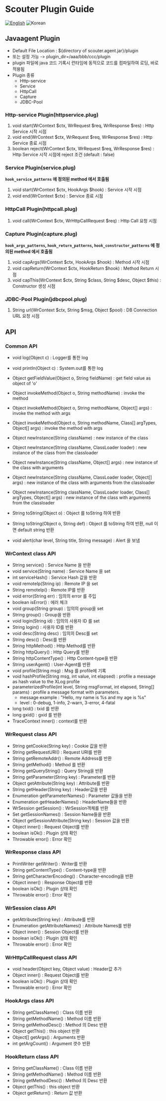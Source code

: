 # Scouter Plugin Guide
[![English](https://img.shields.io/badge/language-English-orange.svg)](JavaAgent-Plugin-Scripting.md) ![Korean](https://img.shields.io/badge/language-Korean-blue.svg)

## Javaagent Plugin
 - Default File Location : ${directory of scouter.agent.jar}/plugin 
 - 또는 설정 가능 -> plugin_dir=/aaa/bbb/ccc/plugin
 - plugin 파일에 java 코드 기록시 런타임에 동적으로 코드를 컴파일하여 로딩, 바로 적용됨
 - Plugin 종류
   - Http-service
   - Service
   - HttpCall
   - Capture
   - JDBC-Pool
 
### Http-service Plugin(httpservice.plug)

1. void start(WrContext $ctx, WrRequest $req, WrResponse $res) : Http Service 시작 시점
2. void end(WrContext $ctx, WrRequest $req, WrResponse $res) : Http Service 종료 시점
3. boolean reject(WrContext $ctx, WrRequest $req, WrResponse $res) : Http Service 시작 시점에 reject 조건 (default : false)
 
### Service Plugin(service.plug)
  **```hook_service_patterns``` 에 정의된 method 에서 호출됨**
 
1. void start(WrContext $ctx, HookArgs $hook) : Service 시작 시점
2. void end(WrContext $ctx) : Service 종료 시점
 
### HttpCall Plugin(httpcall.plug)

1. void call(WrContext $ctx, WrHttpCallRequest $req) : Http Call 요청 시점
 
### Capture Plugin(capture.plug)
 **```hook_args_patterns```, ```hook_return_patterns```, ```hook_constructor_patterns``` 에 정의된 method 에서 호출됨**
 
1. void capArgs(WrContext $ctx, HookArgs $hook) : Method 시작 시점
2. void capReturn(WrContext $ctx, HookReturn $hook) : Method Return 시점
3. void capThis(WrContext $ctx, String $class, String $desc, Object $this) : Constructor 생성 시점
 
### JDBC-Pool Plugin(jdbcpool.plug)

1. String url(WrContext $ctx, String $msg, Object $pool)
 : DB Connection URL 요청 시점
 
 
## API

### Common API
 - void log(Object c) : Logger를 통한 log
 - void println(Object c) : System.out를 통한 log
 - Object getFieldValue(Object o, String fieldName) : get field value as object of 'o'
 - Object invokeMethod(Object o, String methodName) : invoke the method
 - Object invokeMethod(Object o, String methodName, Object[] args) : invoke the method with args
 - Object invokeMethod(Object o, String methodName, Class[] argTypes, Object[] args) : invoke the method with args
 - Object newInstance(String className) : new instance of the class
 - Object newInstance(String className, ClassLoader loader) : new instance of the class from the classloader
 - Object newInstance(String className, Object[] args) : new instance of the class with arguments
 - Object newInstance(String className, ClassLoader loader, Object[] args) : new instance of the class with arguments from the classloader
 - Object newInstance(String className, ClassLoader loader, Class[] argTypes, Object[] args) : new instance of the class with arguments from the classloader

 - String toString(Object o) : Object 를 toString 하여 반환
 - String toString(Object o, String def) : Object 를 toString 하여 반환, null 이면 default string 반환

 - void alert(char level, String title, String message) : Alert 을 보냄


### WrContext class API
 - String service() : Service Name 을 반환
 - void service(String name) : Service Name 을 set
 - int serviceHash() : Service Hash 값을 반환
 - void remoteIp(String ip) : Remote IP 을 set
 - String remoteIp() : Remote IP를 반환
 - void error(String err) : 임의의 error 를 주입
 - boolean isError() : 에러 체크
 - void group(String group) : 임의의 group을 set
 - String group() : Group을 반환
 - void login(String id) : 임의의 사용자 ID 를 set
 - String login() : 사용자 ID를 반환
 - void desc(String desc) : 임의의 Desc를 set
 - String desc() : Desc를 반환
 - String httpMethod() : Http Method를 반환
 - String httpQuery() : Http Query를 반환
 - String httpContentType() : Http Content-type을 반환
 - String userAgent() : User-Agent를 반환
 - void profile(String msg) : Msg 를 profile에 기록
 - void hashProfile(String msg, int value, int elapsed) : profile a message as hash value to the XLog profile
 - parameterizedProfile(int level, String msgFormat, int elapsed, String[] params) : profile a message format with parameters.
      - message example : "Hello, my name is %s and my age is %s"
      - level : 0-debug, 1-info, 2-warn, 3-error, 4-fatal
 - long txid() : txid 를 반환
 - long gxid() : gxid 를 반환
 - TraceContext inner() : context를 반환
 
### WrRequest class API
 - String getCookie(String key) : Cookie 값을 반환
 - String getRequestURI() : Request URI를 반환
 - String getRemoteAddr() : Remote Address를 반환
 - String getMethod() : Method 를 반환
 - String getQueryString() : Query String을 반환
 - String getParameter(String key) : Parameter를 반환
 - Object getAttribute(String key) : Attribute를 반환
 - String getHeader(String key) : Header값을 반환
 - Enumeration getParameterNames() : Parameter 값들을 반환
 - Enumeration getHeaderNames() : HeaderName들을 반환
 - WrSession getSession() : WrSession객체를 반환
 - Set getSessionNames() : Session Name들을 반환
 - Object getSessionAttribute(String key) : Session 값을 반환
 - Object inner() : Request Object를 반환
 - boolean isOk() : Plugin 상태 확인
 - Throwable error() : Error 확인
 
### WrResponse class API
 - PrintWriter getWriter() : Writer를 반환
 - String getContentType() : Content-type을 반환
 - String getCharacterEncoding() : Character-encoding을 반환
 - Object inner() : Response Object를 반환
 - boolean isOk() : Plugin 상태 확인
 - Throwable error() : Error 확인
 
### WrSession class API
 - getAttribute(String key) : Attribute를 반환
 - Enumeration getAttributeNames() : Attribute Names를 반환
 - Object inner() : Session Object를 반환
 - boolean isOk() : Plugin 상태 확인
 - Throwable error() : Error 확인
 
### WrHttpCallRequest class API
 - void header(Object key, Object value) : Header값 추가
 - Object inner() : Request Object를 반환
 - boolean isOk() : Plugin 상태 확인
 - Throwable error() : Error 확인
 
### HookArgs class API
 - String getClassName() : Class 이름 반환
 - String getMethodName() : Method 이름 반환
 - String getMethodDesc() : Method 의 Desc 반환
 - Object getThis() : this object 반환
 - Object[] getArgs() : Arguments 반환
 - int getArgCount() : Argument 갯수 반환

### HookReturn class API
 - String getClassName() : Class 이름 반환
 - String getMethodName() : Method 이름 반환
 - String getMethodDesc() : Method 의 Desc 반환
 - Object getThis() : this object 반환
 - Object getReturn() : Return 값 반환

 
